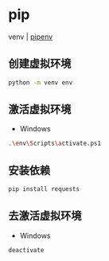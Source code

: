 # pip

venv | [pipenv](./README_pipenv.md)

## 创建虚拟环境

```bash
python -m venv env
```

## 激活虚拟环境

- Windows

```bash
.\env\Scripts\activate.ps1
```

## 安装依赖

```bash
pip install requests
```

## 去激活虚拟环境

- Windows

```bash
deactivate
```